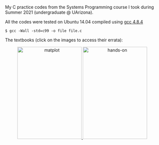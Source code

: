 My C practice codes from the Systems Programming course I took during Summer 2021 (undergraduate @ UArizona).


All the codes were tested on Ubuntu 14.04 compiled using [gcc 4.8.4](https://gcc.gnu.org/onlinedocs/gcc-4.8.4/gcc/) 

`````shell
$ gcc -Wall -std=c99 -o file file.c
`````

The textbooks (click on the images to access their errata):

<p>
<center>
    <a href="https://gkorpal.github.io/files/errata-king.pdf">
     <img alt="matplot" src="https://gkorpal.github.io/images/king.jpg"
       width="210" height="300" class="center">
  </a>
  <a href="https://gkorpal.github.io/files/errata-bryant.pdf">
     <img alt="hands-on" src="https://gkorpal.github.io/images/bryant.jpg"
       width="210" height="300" class="center">
  </a>
   </center>
 </p>

